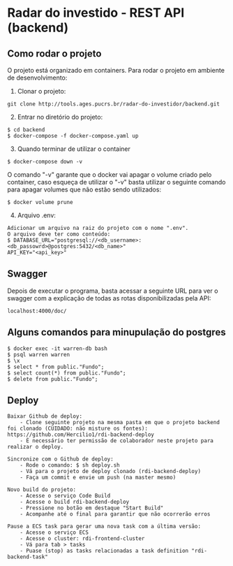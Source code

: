 # Radar do investido - REST API (backend)

## Como rodar o projeto

O projeto está organizado em containers. Para rodar o projeto em ambiente de desenvolvimento:

1. Clonar o projeto:
```
git clone http://tools.ages.pucrs.br/radar-do-investidor/backend.git
```
2. Entrar no diretório do projeto:
```
$ cd backend
$ docker-compose -f docker-compose.yaml up
```

3. Quando terminar de utilizar o container
```
$ docker-compose down -v
```

O comando "-v" garante que o docker vai apagar o volume criado pelo container, caso esqueça de utilizar o "-v" 
basta utilizar o seguinte comando para apagar volumes que não estão sendo utilizados:

```
$ docker volume prune
```

4. Arquivo .env:
```
Adicionar um arquivo na raiz do projeto com o nome ".env".
O arquivo deve ter como conteúdo:
$ DATABASE_URL="postgresql://<db_username>:<db_passowrd>@postgres:5432/<db_name>"
API_KEY="<api_key>"

```

## Swagger

Depois de executar o programa, basta acessar a seguinte URL para ver o swagger com a explicação de todas as rotas disponibilizadas pela API:

```
localhost:4000/doc/
```

## Alguns comandos para minupulação do postgres

```
$ docker exec -it warren-db bash
$ psql warren warren
$ \x
$ select * from public."Fundo";
$ select count(*) from public."Fundo";
$ delete from public."Fundo";
```

## Deploy
```
Baixar Github de deploy:
    - Clone seguinte projeto na mesma pasta em que o projeto backend foi clonado (CUIDADO: não misture os fontes): https://github.com/Hercilio1/rdi-backend-deploy
    - É necessário ter permissão de colaborador neste projeto para realizar o deploy.

Sincronize com o Github de deploy:
    - Rode o comando: $ sh deploy.sh
    - Vá para o projeto de deploy clonado (rdi-backend-deploy)
    - Faça um commit e envie um push (na master mesmo)

Novo build do projeto:
    - Acesse o serviço Code Build
    - Acesse o build rdi-backend-deploy
    - Pressione no botão em destaque "Start Build"
    - Acompanhe até o final para garantir que não ocorrerão erros

Pause a ECS task para gerar uma nova task com a última versão:
    - Acesse o serviço ECS
    - Acesse o cluster: rdi-frontend-cluster
    - Vá para tab > tasks
    - Puase (stop) as tasks relacionadas a task definition "rdi-backend-task"
```